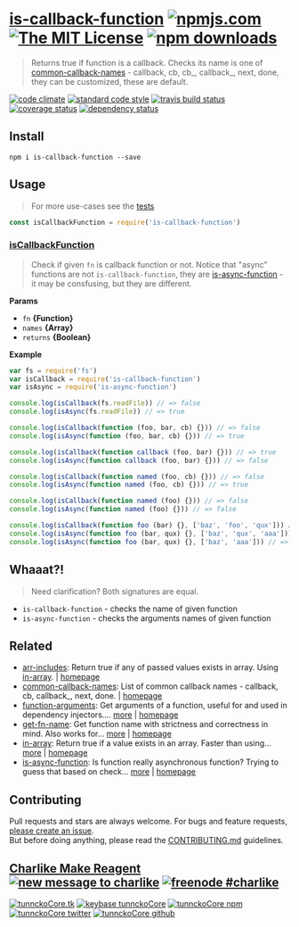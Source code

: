 # [is-callback-function][author-www-url] [![npmjs.com][npmjs-img]][npmjs-url] [![The MIT License][license-img]][license-url] [![npm downloads][downloads-img]][downloads-url] 

> Returns true if function is a callback. Checks its name is one of [common-callback-names][] - callback, cb, cb_, callback_, next, done, they can be customized, these are default.

[![code climate][codeclimate-img]][codeclimate-url] [![standard code style][standard-img]][standard-url] [![travis build status][travis-img]][travis-url] [![coverage status][coveralls-img]][coveralls-url] [![dependency status][david-img]][david-url]

## Install
```
npm i is-callback-function --save
```

## Usage
> For more use-cases see the [tests](./test.js)

```js
const isCallbackFunction = require('is-callback-function')
```

### [isCallbackFunction](index.js#L52)
> Check if given `fn` is callback function or not. Notice that "async" functions are not `is-callback-function`, they are [is-async-function][] - it may be consfusing, but they are different.

**Params**

* `fn` **{Function}**    
* `names` **{Array}**    
* `returns` **{Boolean}**  

**Example**

```js
var fs = require('fs')
var isCallback = require('is-callback-function')
var isAsync = require('is-async-function')

console.log(isCallback(fs.readFile)) // => false
console.log(isAsync(fs.readFile)) // => true

console.log(isCallback(function (foo, bar, cb) {})) // => false
console.log(isAsync(function (foo, bar, cb) {})) // => true

console.log(isCallback(function callback (foo, bar) {})) // => true
console.log(isAsync(function callback (foo, bar) {})) // => false

console.log(isCallback(function named (foo, cb) {})) // => false
console.log(isAsync(function named (foo, cb) {})) // => true

console.log(isCallback(function named (foo) {})) // => false
console.log(isAsync(function named (foo) {})) // => false

console.log(isCallback(function foo (bar) {}, ['baz', 'foo', 'qux'])) // => true
console.log(isAsync(function foo (bar, qux) {}, ['baz', 'qux', 'aaa'])) // => true
console.log(isAsync(function foo (bar, qux) {}, ['baz', 'aaa'])) // => false
```

## Whaaat?!
> Need clarification? Both signatures are equal.

- `is-callback-function` - checks the name of given function
- `is-async-function` - checks the arguments names of given function

## Related
* [arr-includes](https://www.npmjs.com/package/arr-includes): Return true if any of passed values exists in array. Using [in-array][]. | [homepage](https://github.com/tunnckocore/arr-includes)
* [common-callback-names](https://www.npmjs.com/package/common-callback-names): List of common callback names - callback, cb, callback_, next, done. | [homepage](https://github.com/tunnckocore/common-callback-names)
* [function-arguments](https://www.npmjs.com/package/function-arguments): Get arguments of a function, useful for and used in dependency injectors.… [more](https://www.npmjs.com/package/function-arguments) | [homepage](https://github.com/tunnckocore/function-arguments)
* [get-fn-name](https://www.npmjs.com/package/get-fn-name): Get function name with strictness and correctness in mind. Also works for… [more](https://www.npmjs.com/package/get-fn-name) | [homepage](https://github.com/tunnckocore/get-fn-name)
* [in-array](https://www.npmjs.com/package/in-array): Return true if a value exists in an array. Faster than using… [more](https://www.npmjs.com/package/in-array) | [homepage](https://github.com/jonschlinkert/in-array)
* [is-async-function](https://www.npmjs.com/package/is-async-function): Is function really asynchronous function? Trying to guess that based on check… [more](https://www.npmjs.com/package/is-async-function) | [homepage](https://github.com/tunnckocore/is-async-function)

## Contributing
Pull requests and stars are always welcome. For bugs and feature requests, [please create an issue](https://github.com/tunnckoCore/is-callback-function/issues/new).  
But before doing anything, please read the [CONTRIBUTING.md](./CONTRIBUTING.md) guidelines.

## [Charlike Make Reagent](http://j.mp/1stW47C) [![new message to charlike][new-message-img]][new-message-url] [![freenode #charlike][freenode-img]][freenode-url]

[![tunnckoCore.tk][author-www-img]][author-www-url] [![keybase tunnckoCore][keybase-img]][keybase-url] [![tunnckoCore npm][author-npm-img]][author-npm-url] [![tunnckoCore twitter][author-twitter-img]][author-twitter-url] [![tunnckoCore github][author-github-img]][author-github-url]

[common-callback-names]: https://github.com/tunnckocore/common-callback-names
[in-array]: https://github.com/jonschlinkert/in-array
[is-async-function]: https://github.com/tunnckocore/is-async-function

[npmjs-url]: https://www.npmjs.com/package/is-callback-function
[npmjs-img]: https://img.shields.io/npm/v/is-callback-function.svg?label=is-callback-function

[license-url]: https://github.com/tunnckoCore/is-callback-function/blob/master/LICENSE
[license-img]: https://img.shields.io/npm/l/is-callback-function.svg

[downloads-url]: https://www.npmjs.com/package/is-callback-function
[downloads-img]: https://img.shields.io/npm/dm/is-callback-function.svg

[codeclimate-url]: https://codeclimate.com/github/tunnckoCore/is-callback-function
[codeclimate-img]: https://img.shields.io/codeclimate/github/tunnckoCore/is-callback-function.svg

[travis-url]: https://travis-ci.org/tunnckoCore/is-callback-function
[travis-img]: https://img.shields.io/travis/tunnckoCore/is-callback-function/master.svg

[coveralls-url]: https://coveralls.io/r/tunnckoCore/is-callback-function
[coveralls-img]: https://img.shields.io/coveralls/tunnckoCore/is-callback-function.svg

[david-url]: https://david-dm.org/tunnckoCore/is-callback-function
[david-img]: https://img.shields.io/david/tunnckoCore/is-callback-function.svg

[standard-url]: https://github.com/feross/standard
[standard-img]: https://img.shields.io/badge/code%20style-standard-brightgreen.svg

[author-www-url]: http://www.tunnckocore.tk
[author-www-img]: https://img.shields.io/badge/www-tunnckocore.tk-fe7d37.svg

[keybase-url]: https://keybase.io/tunnckocore
[keybase-img]: https://img.shields.io/badge/keybase-tunnckocore-8a7967.svg

[author-npm-url]: https://www.npmjs.com/~tunnckocore
[author-npm-img]: https://img.shields.io/badge/npm-~tunnckocore-cb3837.svg

[author-twitter-url]: https://twitter.com/tunnckoCore
[author-twitter-img]: https://img.shields.io/badge/twitter-@tunnckoCore-55acee.svg

[author-github-url]: https://github.com/tunnckoCore
[author-github-img]: https://img.shields.io/badge/github-@tunnckoCore-4183c4.svg

[freenode-url]: http://webchat.freenode.net/?channels=charlike
[freenode-img]: https://img.shields.io/badge/freenode-%23charlike-5654a4.svg

[new-message-url]: https://github.com/tunnckoCore/ama
[new-message-img]: https://img.shields.io/badge/ask%20me-anything-green.svg